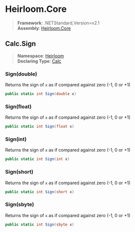 # Heirloom.Core

> **Framework**: .NETStandard,Version=v2.1  
> **Assembly**: [Heirloom.Core][0]  

## Calc.Sign

> **Namespace**: [Heirloom][0]  
> **Declaring Type**: [Calc][1]  

### Sign(double)

Returns the sign of `x` as if compared against zero (-1, 0 or +1)

```cs
public static int Sign(double x)
```

### Sign(float)

Returns the sign of `x` as if compared against zero (-1, 0 or +1)

```cs
public static int Sign(float x)
```

### Sign(int)

Returns the sign of `x` as if compared against zero (-1, 0 or +1)

```cs
public static int Sign(int x)
```

### Sign(short)

Returns the sign of `x` as if compared against zero (-1, 0 or +1)

```cs
public static int Sign(short x)
```

### Sign(sbyte)

Returns the sign of `x` as if compared against zero (-1, 0 or +1)

```cs
public static int Sign(sbyte x)
```

[0]: ../../../Heirloom.Core.md
[1]: ../Calc.md
